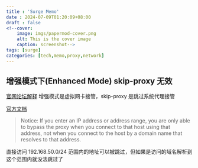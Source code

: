 ```yaml
---
title : 'Surge Memo'
date : 2024-07-09T01:20:09+08:00
draft : false
<!--cover: 
    image: imgs/papermod-cover.png
    alt: This is the cover image
    caption: screenshot-->
tags: [surge]
categories: [tech,memo,proxy,network]
---
```

## 增强模式下(Enhanced Mode) skip-proxy 无效
[官网论坛解释](https://community.nssurge.com/d/526-skip-proxy)
增强模式是虚拟网卡接管，skip-proxy 是跳过系统代理接管

[官方文档](https://manual.nssurge.com/others/misc-options.html)

> Notice: If you enter an IP address or address range, you are only able to bypass the proxy when you connect to that host using that address, not when you connect to the host by a domain name that resolves to that address.

直接访问 192.168.50.0/24 范围内的地址可以被跳过，但如果是访问的域名解析到这个范围内就没法跳过了
